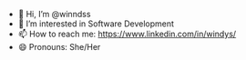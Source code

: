 - 👋 Hi, I’m @winndss
- 👀 I’m interested in Software Development
- 📫 How to reach me: https://www.linkedin.com/in/windys/
- 😄 Pronouns: She/Her

<!---
winndss/winndss is a ✨ special ✨ repository because its `README.md` (this file) appears on your GitHub profile.
You can click the Preview link to take a look at your changes.
--->
